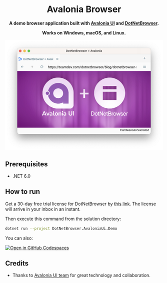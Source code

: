 <h1 align="center">
  <br>
  Avalonia Browser
  <br>
</h1>

<p align="center"><strong>A demo browser application built with <a href="https://avaloniaui.net/" target="_blank">Avalonia UI</a> and <a href="https://teamdev.com/dotnetbrowser" target="_blank">DotNetBrowser</a>.</strong></p>

<p align="center"><strong>Works on Windows, macOS, and Linux.</strong></p>

<p align="center">
  <img src="screenshot.png" alt="Size Limit CLI" width="735">
</p>

## Prerequisites

* .NET 6.0

## How to run

Get a 30-day free trial license for DotNetBrowser by [this link](https://teamdev.com/dotnetbrowser/?utm_source=github&utm_medium=avalonia-demo&utm_campaign=avalonia#evaluate). The license will arrive in your inbox in an instant.

Then execute this command from the solution directory:

   ```bash
   dotnet run --project DotNetBrowser.AvaloniaUi.Demo
   ```

You can also:

<a href='https://codespaces.new/TeamDev-IP/Avalonia-Browser'><img src='https://github.com/codespaces/badge.svg' alt='Open in GitHub Codespaces' style='max-width: 100%;'></a>

## Credits

* Thanks to [Avalonia UI team](https://github.com/AvaloniaUI/Avalonia) for great technology and collaboration.
